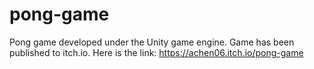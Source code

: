 # pong-game
Pong game developed under the Unity game engine.
Game has been published to itch.io. Here is the link: https://achen06.itch.io/pong-game
